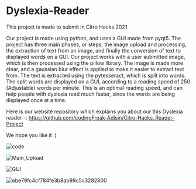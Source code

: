 # Dyslexia-Reader

This project is made to submit in Citro Hacks 2021

Our project is made using python, and uses a GUI made from pyqt5. The project has three main phases, or steps; the image upload and processing, the extraction of text from an image, and finally the conversion of text to displayed words on a GUI. Our project works with a user submitted image, which is then processed using the pillow library. The image is made more clear, and a gaussian blur effect is applied to make it easier to extract text from. The text is extracted using the pytesseract, which is split into words. The split words are displayed on a GUI, according to a reading speed of 250 (Adjustable) words per minute. This is an optimal reading speed, and can help people with dyslexia read much faster, since the words are being displayed once at a time.


Here is our website repository which explains you about our this Dyslexia reader -: https://github.com/codingFreak-Adisin/Citro-Hacks_Reader-Project

We hope you like it :)

![code](https://user-images.githubusercontent.com/70958307/123554180-7b64b680-d79c-11eb-8f37-5bf7534c2187.png)

![Main_Upload](https://user-images.githubusercontent.com/70958307/123554184-7dc71080-d79c-11eb-8672-c93690e150b2.png)

![GUI](https://user-images.githubusercontent.com/70958307/123554193-83245b00-d79c-11eb-811e-c0489cf19ce5.png)

![ebe79fc4cf784fe3b8ab99c5c3282800](https://user-images.githubusercontent.com/70958307/123554198-8586b500-d79c-11eb-8875-54f377e97c06.png)

